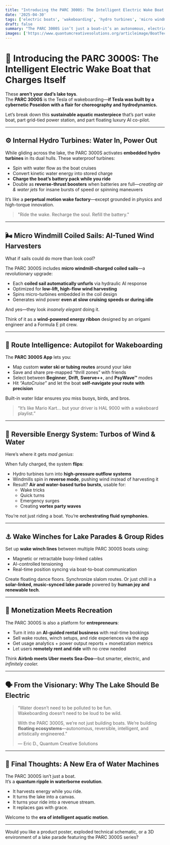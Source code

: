 ```yaml
---
title: "Introducing the PARC 3000S: The Intelligent Electric Wake Boat that Charges Itself"  
date: '2025-04-30'  
tags: ['electric boats', 'wakeboarding', 'hydro turbines', 'micro windmills', 'marine AI', 'sustainable watercraft', 'lake technology', 'boating innovation', 'reversible energy systems']  
draft: false  
summary: "The PARC 3000S isn’t just a boat—it’s an autonomous, electric, AI-tuned hydro-turbine beast. From micro windmill sails to reversible water-to-air propulsion systems, it's redefining the future of wake, water, and wonder."  
images: ['https://www.quantumcreativesolutions.org/articleimage/BoatTech/PARC3000S_ElectricWave.webp']  
---
```


# 🚤 Introducing the PARC 3000S: The Intelligent Electric Wake Boat that Charges Itself

These **aren’t your dad’s lake toys**.  
The **PARC 3000S** is the Tesla of wakeboarding—**if Tesla was built by a cybernetic Poseidon with a flair for choreography and hydrodynamics.**

Let’s break down this **sustainable aquatic masterpiece** that’s part wake boat, part grid-tied power station, and part floating luxury AI co-pilot.

---

## ⚙️ Internal Hydro Turbines: Water In, Power Out

While gliding across the lake, the PARC 3000S activates **embedded hydro turbines** in its dual hulls. These waterproof turbines:

- Spin with water flow as the boat cruises  
- Convert kinetic water energy into stored charge  
- **Charge the boat’s battery pack while you ride**  
- Double as **reverse-thrust boosters** when batteries are full—*creating air & water jets* for insane bursts of speed or spinning maneuvers

It’s like a **perpetual motion wake factory**—except grounded in physics and high-torque innovation.

> "Ride the wake. Recharge the soul. Refill the battery."

---

## 🌬️ Micro Windmill Coiled Sails: AI-Tuned Wind Harvesters

What if sails could do more than look cool?

The PARC 3000S includes **micro windmill-charged coiled sails**—a revolutionary upgrade:

- Each **coiled sail automatically unfurls** via hydraulic AI response  
- Optimized for **low-lift, high-flow wind harvesting**  
- Spins micro-turbines embedded in the coil design  
- Generates wind power **even at slow cruising speeds or during idle**

And yes—they look *insanely elegant* doing it.

Think of it as a **wind-powered energy ribbon** designed by an origami engineer and a Formula E pit crew.

---

## 🧠 Route Intelligence: Autopilot for Wakeboarding

The **PARC 3000S App** lets you:

- Map custom **water ski or tubing routes** around your lake  
- Save and share pre-mapped “thrill zones” with friends  
- Select between **Beginner**, **Drift**, **Swerve++**, and **PsyWave™** modes  
- Hit *“AutoCruise”* and let the boat **self-navigate your route with precision**

Built-in water lidar ensures you miss buoys, birds, and bros.

> “It’s like Mario Kart… but your driver is HAL 9000 with a wakeboard playlist.”

---

## 🧲 Reversible Energy System: Turbos of Wind & Water

Here’s where it gets *mad genius*:

When fully charged, the system **flips**:

- Hydro turbines turn into **high-pressure outflow systems**  
- Windmills spin in **reverse mode**, pushing wind instead of harvesting it  
- Result? **Air and water-based turbo bursts**, usable for:
  - Wake tricks  
  - Quick turns  
  - Emergency surges  
  - Creating **vortex party waves**

You’re not just riding a boat. You’re **orchestrating fluid symphonies.**

---

## ⚓ Wake Winches for Lake Parades & Group Rides

Set up **wake winch lines** between multiple PARC 3000S boats using:

- Magnetic or retractable buoy-linked cables  
- AI-controlled tensioning  
- Real-time position syncing via boat-to-boat communication

Create floating dance floors. Synchronize slalom routes. Or just chill in a **solar-linked, music-synced lake parade** powered by **human joy and renewable tech**.

---

## 📲 Monetization Meets Recreation

The PARC 3000S is also a platform for **entrepreneurs**:

- Turn it into an **AI-guided rental business** with real-time bookings  
- Sell wake routes, winch setups, and ride experiences via the app  
- Get usage analytics + power output reports + monetization metrics  
- Let users **remotely rent and ride** with no crew needed

Think **Airbnb meets Uber meets Sea-Doo**—but smarter, electric, and *infinitely cooler.*

---

## 🗣️ From the Visionary: Why The Lake Should Be Electric

> “Water doesn’t need to be polluted to be fun.  
> Wakeboarding doesn’t need to be loud to be wild.  
>  
> With the PARC 3000S, we’re not just building boats. We’re building **floating ecosystems**—autonomous, reversible, intelligent, and artistically engineered.”  
>   
> — Eric D., Quantum Creative Solutions

---

## 🌊 Final Thoughts: A New Era of Water Machines

The PARC 3000S isn’t just a boat.  
It’s a **quantum ripple in waterborne evolution**.

- It harvests energy while you ride.  
- It turns the lake into a canvas.  
- It turns your ride into a revenue stream.  
- It replaces gas with grace.

Welcome to the **era of intelligent aquatic motion**.

---

Would you like a product poster, exploded technical schematic, or a 3D environment of a lake parade featuring the PARC 3000S series?

